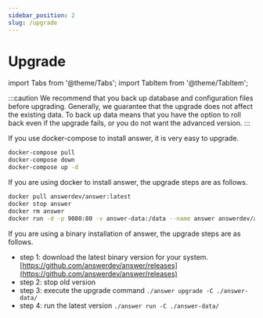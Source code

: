 ```yaml
---
sidebar_position: 2
slug: /upgrade
---
```


# Upgrade
import Tabs from '@theme/Tabs';
import TabItem from '@theme/TabItem';

:::caution
We recommend that you back up database and configuration files before upgrading. Generally, we guarantee that the upgrade does not affect the existing data. 
To back up data means that you have the option to roll back even if the upgrade fails, or you do not want the advanced version.
:::

<Tabs>
  <TabItem value="docker-compose" label="Docker Compose" default>
If you use docker-compose to install answer, it is very easy to upgrade.

```bash
docker-compose pull
docker-compose down
docker-compose up -d
```

</TabItem>

  <TabItem value="docker" label="Docker">
If you are using docker to install answer, the upgrade steps are as follows.

```bash
docker pull answerdev/answer:latest
docker stop answer
docker rm answer
docker run -d -p 9080:80 -v answer-data:/data --name answer answerdev/answer:latest
```

  </TabItem>

  <TabItem value="binary" label="Binary">
If you are using a binary installation of answer, the upgrade steps are as follows.

- step 1: download the latest binary version for your system. [https://github.com/answerdev/answer/releases](https://github.com/answerdev/answer/releases)
- step 2: stop old version
- step 3: execute the upgrade command `./answer upgrade -C ./answer-data/`
- step 4: run the latest version `./answer run -C ./answer-data/`

</TabItem>
</Tabs>
